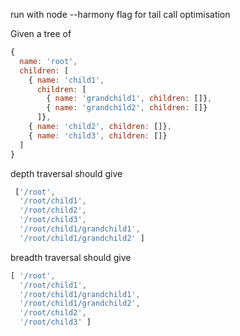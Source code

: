 run with node --harmony flag for tail call optimisation

Given a tree of

```javascript
{
  name: 'root',
  children: [
    { name: 'child1',
      children: [
        { name: 'grandchild1', children: []},
        { name: 'grandchild2', children: []}
      ]},
    { name: 'child2', children: []},
    { name: 'child3', children: []}
  ]
}
```

depth traversal should give 

```javascript
 ['/root',
  '/root/child1',
  '/root/child2',
  '/root/child3',
  '/root/child1/grandchild1',
  '/root/child1/grandchild2' ]
```

breadth traversal should give

```javascript
[ '/root',
  '/root/child1',
  '/root/child1/grandchild1',
  '/root/child1/grandchild2',
  '/root/child2',
  '/root/child3' ]

```

